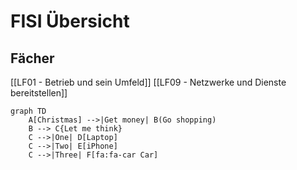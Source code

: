 # FISI Übersicht

## Fächer

[[LF01 - Betrieb und sein Umfeld]]
[[LF09 - Netzwerke und Dienste bereitstellen]]

```mermaid
graph TD
    A[Christmas] -->|Get money| B(Go shopping)
    B --> C{Let me think}
    C -->|One| D[Laptop]
    C -->|Two| E[iPhone]
    C -->|Three| F[fa:fa-car Car]
```